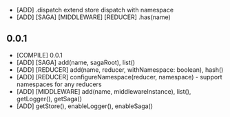 * [ADD] .dispatch extend store dispatch with namespace
* [ADD] [SAGA] [MIDDLEWARE] [REDUCER] .has(name)

## 0.0.1

* [COMPILE] 0.0.1
* [ADD] [SAGA] add(name, sagaRoot), list()
* [ADD] [REDUCER] add(name, reducer, withNamespace: boolean), hash()
* [ADD] [REDUCER] configureNamespace(reducer, namespace) - support namespaces for any reducers
* [ADD] [MIDDLEWARE] add(name, middlewareInstance), list(), getLogger(), getSaga()
* [ADD] getStore(), enableLogger(), enableSaga()

